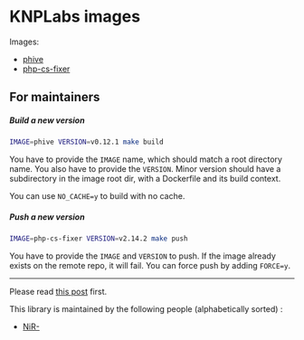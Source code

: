 # KNPLabs images

Images:
* [phive](phive/README.md)
* [php-cs-fixer](php-cs-fixer/README.md)

## For maintainers

##### Build a new version

```bash
IMAGE=phive VERSION=v0.12.1 make build
```

You have to provide the `IMAGE` name, which should match a root directory name. 
You also have to provide the `VERSION`. Minor version should have a subdirectory
in the image root dir, with a Dockerfile and its build context.

You can use `NO_CACHE=y` to build with no cache.

##### Push a new version

```bash
IMAGE=php-cs-fixer VERSION=v2.14.2 make push
```

You have to provide the `IMAGE` and `VERSION` to push. If the image already
exists on the remote repo, it will fail. You can force push by adding `FORCE=y`.

------ 

Please read [this post](https://knplabs.com/en/blog/news-for-our-foss-projects-maintenance) first.

This library is maintained by the following people (alphabetically sorted) :
- [NiR-](https://github.com/NiR-)
